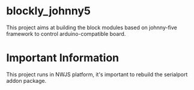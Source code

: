 # blockly_johnny5
This project aims at building the block modules based on johnny-five framework to control arduino-compatible board.
# Important Information
This project runs in NWJS platform, it's important to rebuild the serialport addon package.
